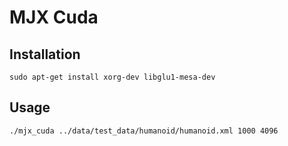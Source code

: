 # MJX Cuda


## Installation
`sudo apt-get install xorg-dev libglu1-mesa-dev`

## Usage
`./mjx_cuda ../data/test_data/humanoid/humanoid.xml 1000 4096`